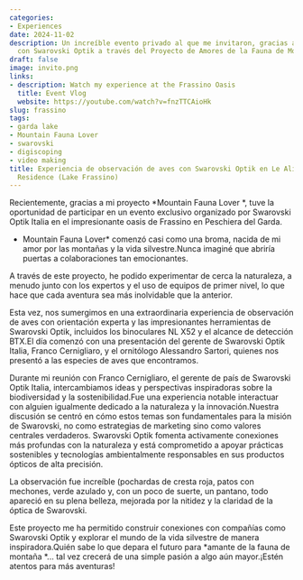 ```yaml
---
categories:
- Experiences
date: 2024-11-02
description: Un increíble evento privado al que me invitaron, gracias a mi larga colaboración
  con Swarovski Optik a través del Proyecto de Amores de la Fauna de Mountain.
draft: false
image: invito.png
links:
- description: Watch my experience at the Frassino Oasis
  title: Event Vlog
  website: https://youtube.com/watch?v=fnzTTCAioHk
slug: frassino
tags:
- garda lake
- Mountain Fauna Lover
- swarovski
- digiscoping
- video making
title: Experiencia de observación de aves con Swarovski Optik en Le Ali Del Frassino
  Residence (Lake Frassino)
---
```


<!-- hash: 123b51d0df80 -->


Recientemente, gracias a mi proyecto *Mountain Fauna Lover *, tuve la oportunidad de participar en un evento exclusivo organizado por Swarovski Optik Italia en el impresionante oasis de Frassino en Peschiera del Garda.

* Mountain Fauna Lover* comenzó casi como una broma, nacida de mi amor por las montañas y la vida silvestre.Nunca imaginé que abriría puertas a colaboraciones tan emocionantes.



A través de este proyecto, he podido experimentar de cerca la naturaleza, a menudo junto con los expertos y el uso de equipos de primer nivel, lo que hace que cada aventura sea más inolvidable que la anterior.



Esta vez, nos sumergimos en una extraordinaria experiencia de observación de aves con orientación experta y las impresionantes herramientas de Swarovski Optik, incluidos los binoculares NL X52 y el alcance de detección BTX.El día comenzó con una presentación del gerente de Swarovski Optik Italia, Franco Cernigliaro, y el ornitólogo Alessandro Sartori, quienes nos presentó a las especies de aves que encontramos.



Durante mi reunión con Franco Cernigliaro, el gerente de país de Swarovski Optik Italia, intercambiamos ideas y perspectivas inspiradoras sobre la biodiversidad y la sostenibilidad.Fue una experiencia notable interactuar con alguien igualmente dedicado a la naturaleza y la innovación.Nuestra discusión se centró en cómo estos temas son fundamentales para la misión de Swarovski, no como estrategias de marketing sino como valores centrales verdaderos.
Swarovski Optik fomenta activamente conexiones más profundas con la naturaleza y está comprometido a apoyar prácticas sostenibles y tecnologías ambientalmente responsables en sus productos ópticos de alta precisión.



La observación fue increíble (pochardas de cresta roja, patos con mechones, verde azulado y, con un poco de suerte, un pantano, todo apareció en su plena belleza, mejorada por la nitidez y la claridad de la óptica de Swarovski.

Este proyecto me ha permitido construir conexiones con compañías como Swarovski Optik y explorar el mundo de la vida silvestre de manera inspiradora.Quién sabe lo que depara el futuro para *amante de la fauna de montaña *... tal vez crecerá de una simple pasión a algo aún mayor.¡Estén atentos para más aventuras!